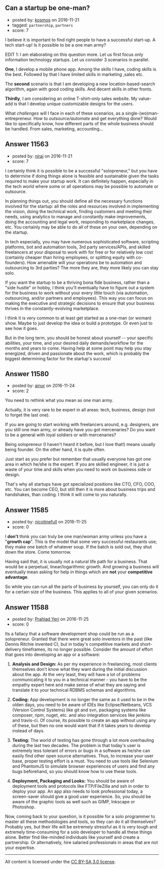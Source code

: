 ## Can a startup be one-man?

- posted by: [kosmos](https://stackexchange.com/users/1994630/kosmos) on 2016-11-21
- tagged: `partnership`, `partners`
- score: 7

<p>I believe it is important to find right people to have a successful start-up. A tech start-up! Is it possible to be a one man army?</p>

<p>EDIT 1: I am elaborating on this question more. Let us first focus only information technology startups. Let us consider 3 scenarios in parallel. </p>

<p><strong>One</strong>, I develop a mobile phone app. Among the skills I have, coding skills is the best. Followed by that I have limited skills in marketing ,sales etc. </p>

<p>The <strong>second</strong> scenario is that I am developing a new location-based-search algorithm, again with good coding skills. And decent skills in other fronts.</p>

<p><strong>Thirdly</strong>, I am considering an online T-shirt-only sales website. My value-add is that I develop unique customizable designs for the users. </p>

<p>What <em>challenges</em> will I face in each of these scenarios, as a single-(wo)man-entrepreneur. How to <em>outsource/automate</em> and get everything done?
Would like to specifically know, how different parts of the whole business should be handled. From sales, marketing, accounting...</p>



## Answer 11563

- posted by: [niraj](https://stackexchange.com/users/9659943/niraj) on 2016-11-21
- score: 7

<p>I certainly think it is possible to be a successful "solopreneur," but you have to determine if doing things alone is feasible and sustainable given the tasks required to make your startup work. It can definitely happen, especially in the tech world where some or all operations may be possible to automate or outsource.</p>

<p>In planning things out, you should define all the necessary functions involved for the startup: all the roles and resources involved in implementing the vision, doing the technical work, finding customers and meeting their needs, using analytics to manage and constantly make improvements, doing the accounting and legal work, responding to marketplace changes, etc. You certainly may be able to do all of these on your own, depending on the startup.</p>

<p>In tech especially, you may have numerous sophisticated software, scripting platforms, bot and automation tools, 3rd party services/APIs, and skilled freelancers at your disposal to work with for free or for relatively low cost (certainly cheaper than hiring employees, or splitting equity with co-founders). How amenable will your operations be to automation and outsourcing to 3rd parties? The more they are, they more likely you can stay solo.</p>

<p>If you want the startup to be a thriving bona fide business, rather than a "side hustle" or hobby, I think you'll eventually have to figure out a system for the business to work without your every little touch (via automation, outsourcing, and/or partners and employees). This way you can focus on making the executive and strategic decisions to ensure that your business thrives in the constantly-evolving marketplace.</p>

<p>I think it is very common to at least get started as a one-man (or woman) show. Maybe to just develop the idea or build a prototype. Or even just to see how it goes.</p>

<p>But in the long term, you should be honest about yourself -- your specific abilities, your time, and your desired daily demands/workflow for the months and years to come. Having help at some point may help you stay energized, driven and passionate about the work, which is probably the biggest determining factor for the startup's success!</p>



## Answer 11580

- posted by: [ainur](https://stackexchange.com/users/9479796/ainur) on 2016-11-24
- score: 2

<p>You need to rethink what you mean as one man army.</p>

<p>Actually, it is very rare to be expert in all areas: tech, business, design (not to forget the last one).</p>

<p>If you are going to start working with freelancers around, e.g. designers, are you still one man army, or already have you got mercenaries?
Do you want to be a general with loyal soldiers or with mercenaries?</p>

<p>Being solopreneur (I haven't heard it before, but I love that!) means usually being founder. On the other hand, it is quite often.</p>

<p>Just start as you prefer but remember that usually everyone has got one area in which he/she is the expert. If you are skilled engineer, it is just a waste of your time and skills when you need to work on business side or design. </p>

<p>That's why all startups have got specialized positions like CTO, CFO, COO, etc. You can become CEO, but still then it is more about business trips and handshakes, than coding. I think it will come to you naturally.</p>



## Answer 11585

- posted by: [nicotinefull](https://stackexchange.com/users/5794572/nicotinefull) on 2016-11-25
- score: 0

<p>I <strong>don't</strong> think you can truly be one man/woman army unless you have a "<strong>growth cap</strong>". This is the model that some very successful restaurants use; they make one batch of whatever soup. If the batch is sold out, they shut down the store. Come tomorrow. </p>

<p>Having said that, it is usually not a natural life path for a business. That would be a perpetual, linear/logarithmic growth. And growing a business will eventually mean asking for help in things which are <strong>not</strong> your <strong>competitive advantage</strong>.</p>

<p>So while you can run all the parts of business by yourself, you can only do it for a certain size of the business. This applies to all of your given scenarios. </p>



## Answer 11588

- posted by: [Prahlad Yeri](https://stackexchange.com/users/452758/prahlad-yeri) on 2016-11-25
- score: 0

<p>Its a fallacy that a software development shop could be run as a solopreneur. Granted that there were great solo inventors in the past (like Dennis Ritchie invented C), but in today's competitive markets and short-delivery timeframes, its no longer possible. Consider the amount of effort that goes into developing an app or a software:</p>

<ol>
<li><p><strong>Analysis and Design:</strong> As per my experience in freelancing, most clients themselves don't know what they want during the initial discussion about the app. At the very least, they will have a lot of problems communicating it to you in a technical manner - you have to be the empathy expert here and make sense of what they are saying and translate it to your technical RDBMS schemas and algorithms.</p></li>
<li><p><strong>Coding:</strong> App development is no longer the same as it used to be in the olden days, you need to be aware of IDEs like Eclipse/Netbeans, VCS (Version Control Systems) like git and svn, packaging systems like composer, npm, nuget, etc. and also integration services like jenkins and travis-ci. Of course, its possible to create an app without using any of these, but then no one would want that if it takes years to develop instead of days.</p></li>
<li><p><strong>Testing:</strong> The world of testing has gone through a lot more overhauling during the last two decades. The problem is that today's user is extremely less tolerant of errors or bugs in a software as he/she can easily find other open source alternatives. Thus, to increase your user base, proper testing effort is a must. You need to use tools like Selenium and PhantomJS to simulate browser experiences of users and find any bugs beforehand, so you should know how to use these tools.</p></li>
<li><p><strong>Deployment, Packaging and Looks:</strong> You should be aware of deployment tools and protocols like FTP/FileZilla and ssh in order to deploy your app. An app also needs to look professional today, a screen-saver should give a good user experience. So, you should be aware of the graphic tools as well such as GIMP, Inkscape or Photoshop.</p></li>
</ol>

<p>Now, coming back to your question, is it possible for a solo programmer to master all these methodologies and tools, so they can do it all themselves? Probably yes, but their life will be extremely stressful as it is very tough and extremely time-consuming for a solo developer to handle all these things alone. Better find like-minded individuals like yourself and create a partnership. Or alternatively, hire salaried professionals in areas that are not your expertise.</p>




---

All content is licensed under the [CC BY-SA 3.0 license](https://creativecommons.org/licenses/by-sa/3.0/).
